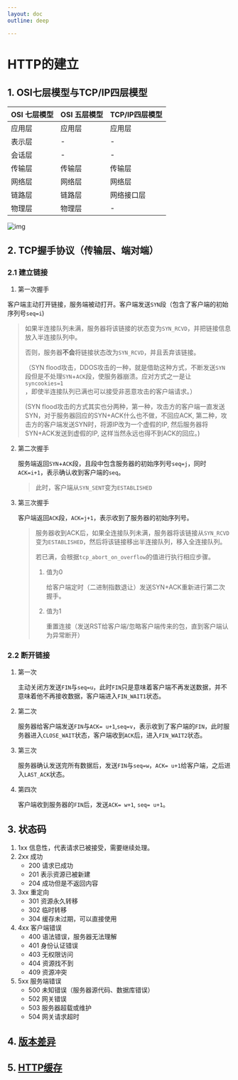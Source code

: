 ```yaml
---
layout: doc
outline: deep

---
```




# HTTP的建立

## 1. OSI七层模型与TCP/IP四层模型

| OSI 七层模型 | OSI 五层模型 | TCP/IP四层模型 |
| ------------ | ------------ | -------------- |
| 应用层       | 应用层       | 应用层         |
| 表示层       | -            | -              |
| 会话层       | -            | -              |
| 传输层       | 传输层       | 传输层         |
| 网络层       | 网络层       | 网络层         |
| 链路层       | 链路层       | 网络接口层     |
| 物理层       | 物理层       | -              |

![img](/web.png)

## 2. TCP握手协议（传输层、端对端）

 ### 2.1 建立链接

1. 第一次握手

​	客户端主动打开链接，服务端被动打开。客户端发送`SYN`段（包含了客户端的初始序列号`seq=i`)

> 如果半连接队列未满，服务器将该链接的状态变为`SYN_RCVD`，并把链接信息放入半连接队列中。
>
> 否则，服务器**不会**将链接状态改为`SYN_RCVD`，并且丢弃该链接。
>
> （SYN flood攻击，DDOS攻击的一种，就是借助这种方式，不断发送`SYN`段但是不处理`SYN`+`ACK`段，使服务器崩溃。应对方式之一是让`syncookies=1`，即使半连接队列已满也可以接受非恶意攻击的客户端请求。）
>
> (SYN flood攻击的方式其实也分两种，第一种，攻击方的客户端一直发送SYN，对于服务器回应的SYN+ACK什么也不做，不回应ACK, 第二种，攻击方的客户端发送SYN时，将源IP改为一个虚假的IP, 然后服务器将SYN+ACK发送到虚假的IP, 这样当然永远也得不到ACK的回应。)

2. 第二次握手

   服务端返回`SYN`+`ACK`段，且段中包含服务器的初始序列号`seq=j`，同时`ACK=i+1`，表示确认收到客户端的`seq`。

   > 此时，客户端从`SYN_SENT`变为`ESTABLISHED`

3. 第三次握手

   客户端返回`ACK`段，`ACK=j+1`，表示收到了服务器的初始序列号。

   > 服务器收到ACK后，如果全连接队列未满，服务器将该链接从`SYN_RCVD`变为`ESTABLISHED`，然后将该链接移出半连接队列，移入全连接队列。
   >
   > 若已满，会根据`tcp_abort_on_overflow`的值进行执行相应步骤。
   >
   >  1. 值为0
   >
   >     给客户端定时（二进制指数退让）发送SYN+ACK重新进行第二次握手。
   >
   >  2. 值为1
   >
   >     重置连接（发送RST给客户端/忽略客户端传来的包，直到客户端认为异常断开）

### 2.2 断开链接

1. 第一次

   主动关闭方发送`FIN`与`seq=u`，此时`FIN`只是意味着客户端不再发送数据，并不意味着他不再接收数据，客户端进入`FIN_WAIT1`状态。

2. 第二次

   服务器给客户端发送`FIN`与`ACK= u+1`,`seq=v`，表示收到了客户端的`FIN`，此时服务器进入`CLOSE_WAIT`状态，客户端收到`ACK`后，进入`FIN_WAIT2`状态。

3. 第三次

   服务器确认发送完所有数据后，发送`FIN`与`seq=w`，`ACK= u+1`给客户端，之后进入`LAST_ACK`状态。

4. 第四次

   客户端收到服务器的`FIN`后，发送`ACK= w+1`, `seq= u+1`。

## 3. 状态码

1. 1xx 信息性，代表请求已被接受，需要继续处理。
2. 2xx 成功
   - 200 请求已成功
   - 201 表示资源已被新建
   - 204 成功但是不返回内容
3. 3xx 重定向
   - 301 资源永久转移
   - 302 临时转移
   - 304 缓存未过期，可以直接使用
4. 4xx 客户端错误
   - 400 语法错误，服务器无法理解
   - 401 身份认证错误
   - 403 无权限访问
   - 404 资源找不到
   - 409 资源冲突
5. 5xx 服务端错误
   - 500 未知错误（服务器源代码、数据库错误）
   - 502 网关错误
   - 503 服务器超载或维护
   - 504 网关请求超时



## 4. [版本差异](/webs/HTTP版本差异)

## 5. [HTTP缓存](/webs/HTTP缓存)



